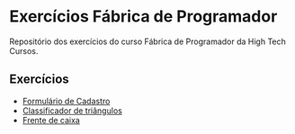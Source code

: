 # Exercícios Fábrica de Programador

Repositório dos exercícios do curso Fábrica de Programador da High Tech Cursos.

## Exercícios

 - [Formulário de Cadastro](./formulario-cadastro/)
 - [Classificador de triângulos](./classificador-triangulos/)
 - [Frente de caixa](./frente-caixa/)
